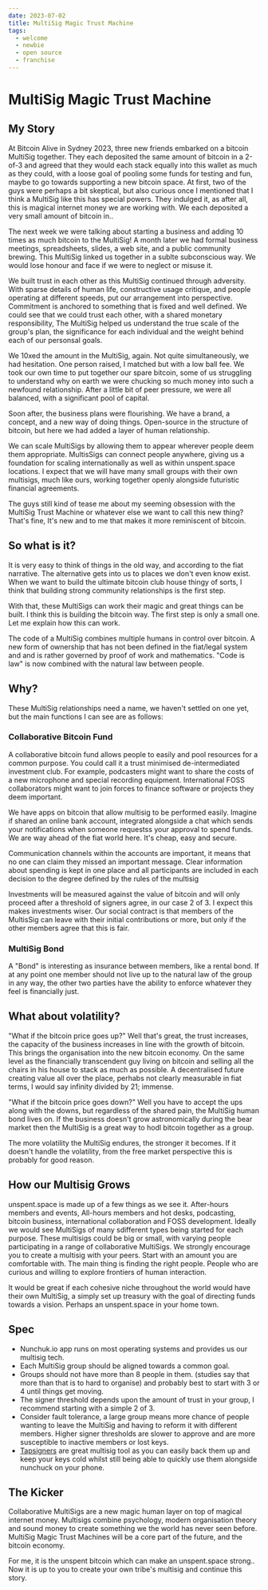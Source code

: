 ```yaml
---
date: 2023-07-02
title: MultiSig Magic Trust Machine
tags:
  - welcome
  - newbie
  - open source
  - franchise
---
```


# MultiSig Magic Trust Machine


## My Story

At Bitcoin Alive in Sydney 2023, three new friends embarked on a bitcoin MultiSig together. They each deposited the same amount of bitcoin in a 2-of-3 and agreed that they would each stack equally into this wallet as much as they could, with a loose goal of pooling some funds for testing and fun, maybe to go towards supporting a new bitcoin space. At first, two of the guys were perhaps a bit skeptical, but also curious once I mentioned that I think a MultiSig like this has special powers. They indulged it, as after all, this is magical internet money we are working with. We each deposited a very small amount of bitcoin in..

The next week we were talking about starting a business and adding 10 times as much bitcoin to the MultiSig! A month later we had formal business meetings, spreadsheets, slides, a web site, and a public community brewing. This MultiSig linked us together in a sublte subconscious way. We would lose honour and face if we were to neglect or misuse it. 

We built trust in each other as this MultiSig continued through adversity. With sparse details of human life, constructive usage critique, and people operating at different speeds, put our arrangement into perspective. Commitment is anchored to something that is fixed and well defined. We could see that we could trust each other, with a shared monetary responsibility, The MultiSig helped us understand the true scale of the group's plan, the significance for each individual and the weight behind each of our personsal goals. 

We 10xed the amount in the MultiSig, again. Not quite simultaneously, we had hesitation. One person raised, I matched but with a low ball fee. We took our own time to put together our spare bitcoin, some of us struggling to understand why on earth we were chucking so much money into such a newfound relationship. After a little bit of peer pressure, we were all balanced, with a significant pool of capital. 

Soon after, the business plans were flourishing. We have a brand, a concept, and a new way of doing things. Open-source in the structure of bitcoin, but here we had added a layer of human relationship. 

We can scale MultiSigs by allowing them to appear wherever people deem them appropriate. MultisSigs can connect people anywhere, giving us a foundation for scaling internationally as well as within unspent.space locations. I expect that we will have many small groups with their own multisigs, much like ours, working together openly alongside futuristic financial agreements. 

The guys still kind of tease me about my seeming obsession with the MultiSig Trust Machine or whatever else we want to call this new thing? That's fine, It's new and to me that makes it more reminiscent of bitcoin.

## So what is it?

It is very easy to think of things in the old way, and according to the fiat narrative. The alternative gets into us to places we don't even know exist. When we want to build the ultimate bitcoin club house thingy of sorts, I think that building strong community relationships is the first step. 

With that, these MultiSigs can work their magic and great things can be built. I think this is building the bitcoin way. The first step is only a small one. Let me explain how this can work.

The code of a MultiSig combines multiple humans in control over bitcoin. A new form of ownership that has not been defined in the fiat/legal system and and is rather governed by proof of work and mathematics. "Code is law" is now combined with the natural law between people. 

## Why?

These MultiSig relationships need a name, we haven't settled on one yet, but the main functions I can see are as follows:

### Collaborative Bitcoin Fund

A collaborative bitcoin fund allows people to easily and pool resources for a common purpose. You could call it a trust minimised de-intermediated investment club. For example, podcasters might want to share the costs of a new microphone and special recording equipment. International FOSS collaborators might want to join forces to finance software or projects they deem important.

We have apps on bitcoin that allow multisig to be performed easily. Imagine if shared an online bank account, integrated alongside a chat which sends your notifications when someone requestss your approval to spend funds. We are way ahead of the fiat world here. It's cheap, easy and secure.

Communication channels within the accounts are important, it means that no one can claim they missed an important message. Clear information about spending is kept in one place and all participants are included in each decision to the degree defined by the rules of the multisig

Investments will be measured against the value of bitcoin and will only proceed after a threshold of signers agree, in our case 2 of 3. I expect this makes investments wiser. Our social contract is that members of the MultisSig can leave with their initial contributions or more, but only if the other members agree that this is fair.  

### MultiSig Bond

A "Bond" is interesting as insurance between members, like a rental bond. If at any point one member should not live up to the natural law of the group in any way, the other two parties have the ability to enforce whatever they feel is financially just. 

## What about volatility?

"What if the bitcoin price goes up?" Well that's great, the trust increases, the capacity of the business increases in line with the growth of bitcoin. This brings the organisation into the new bitcoin economy. On the same level as the financially transcendent guy living on bitcoin and selling all the chairs in his house to stack as much as possible. A decentralised future creating value all over the place, perhabs not clearly measurable in fiat terms, I would say infinity divided by 21; immense.

"What if the bitcoin price goes down?" Well you have to accept the ups along with the downs, but regardless of the shared pain, the MultiSig human bond lives on. If the business doesn't grow astronomically during the bear market then the MultiSig is a great way to hodl bitcoin together as a group.

The more volatility the MultiSig endures, the stronger it becomes. If it doesn't handle the volatility, from the free market perspective this is probably for good reason.

## How our Multisig Grows

unspent.space is made up of a few things as we see it. After-hours members and events, All-hours members and hot desks, podcasting, bitcoin business, international collaboration and FOSS development. Ideally we would see MultiSigs of many sdifferent types being started for each purpose. These multisigs could be big or small, with varying people participating in a range of collaborative MultiSigs. We strongly encourage you to create a multisig with your peers. Start with an amount you are comfortable with. The main thing is finding the right people. People who are curious and willing to explore frontiers of human interaction. 

It would be great if each cohesive niche throughout the world would have their own MultiSig, a simply set up treasury with the goal of directing funds towards a vision. Perhaps an unspent.space in your home town.

## Spec

- Nunchuk.io app runs on most operating systems and provides us our multisig tech.
- Each MultiSig group should be aligned towards a common goal.
- Groups should not have more than 8 people in them. (studies say that more than that is to hard to organise) and probably best to start with 3 or 4 until things get moving.
- The signer threshold depends upon the amount of trust in your group, I recommend starting with a simple 2 of 3.
- Consider fault tolerance, a large group means more chance of people wanting to leave the MultiSig and having to reform it with different members. Higher signer thresholds are slower to approve and are more susceptible to inactive members or lost keys.
- [Tapsigners](https://tapsigner.com/) are great multisig tool as you can easily back them up and keep your keys cold whilst still being able to quickly use them alongside nunchuck on your phone.

## The Kicker

Collaborative MultiSigs are a new magic human layer on top of magical internet money. Multisigs combine psychology, modern organisation theory and sound money to create something we the world has never seen before. MultiSig Magic Trust Machines will be a core part of the future, and the bitcoin economy. 

For me, it is the unspent bitcoin which can make an unspent.space strong.. Now it is up to you to create your own tribe's multisig and continue this story.



